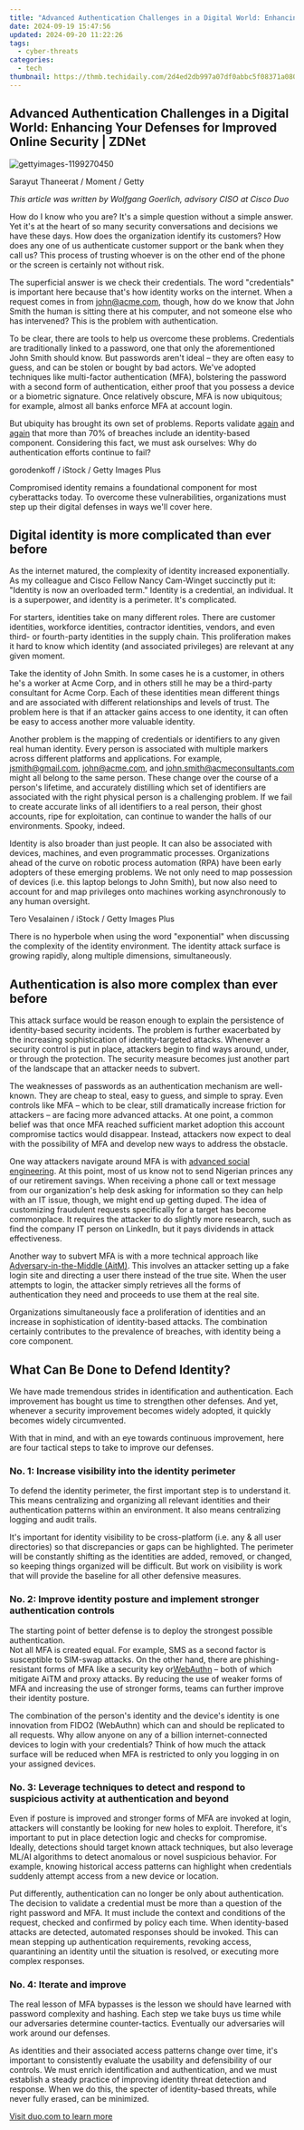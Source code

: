 ```yaml
---
title: "Advanced Authentication Challenges in a Digital World: Enhancing Your Defenses for Improved Online Security | ZDNet"
date: 2024-09-19 15:47:56
updated: 2024-09-20 11:22:26
tags:
  - cyber-threats
categories:
  - tech
thumbnail: https://thmb.techidaily.com/2d4ed2db997a07df0abbc5f08371a080eeac3562475afaa223146d9d0657f5f7.jpg
---
```


## Advanced Authentication Challenges in a Digital World: Enhancing Your Defenses for Improved Online Security | ZDNet

![gettyimages-1199270450](https://www.zdnet.com/a/img/resize/9b8c4462ccb16c6283ee11b3c8dc4061d23a70ad/2024/01/10/52912e1e-32e4-4b1e-b640-21e03ecbd18d/gettyimages-1199270450.jpg?auto=webp&width=1280)

Sarayut Thaneerat / Moment / Getty

_This article was written by Wolfgang Goerlich, advisory CISO at Cisco Duo_

How do I know who you are? It's a simple question without a simple answer. Yet it's at the heart of so many security conversations and decisions we have these days. How does the organization identify its customers? How does any one of us authenticate customer support or the bank when they call us? This process of trusting whoever is on the other end of the phone or the screen is certainly not without risk.

The superficial answer is we check their credentials. The word "credentials" is important here because that's how identity works on the internet. When a request comes in from john@acme.com, though, how do we know that John Smith the human is sitting there at his computer, and not someone else who has intervened? This is the problem with authentication.

To be clear, there are tools to help us overcome these problems. Credentials are traditionally linked to a password, one that only the aforementioned John Smith should know. But passwords aren't ideal – they are often easy to guess, and can be stolen or bought by bad actors. We've adopted techniques like multi-factor authentication (MFA), bolstering the password with a second form of authentication, either proof that you possess a device or a biometric signature. Once relatively obscure, MFA is now ubiquitous; for example, almost all banks enforce MFA at account login. 

But ubiquity has brought its own set of problems. Reports validate [again](https://www.idsalliance.org/white-paper/identity-security-a-work-in-progress-2/) and [again](https://www.verizon.com/business/resources/reports/dbir/2023/introduction/) that more than 70% of breaches include an identity-based component. Considering this fact, we must ask ourselves: Why do authentication efforts continue to fail?

gorodenkoff / iStock / Getty Images Plus

Compromised identity remains a foundational component for most cyberattacks today. To overcome these vulnerabilities, organizations must step up their digital defenses in ways we'll cover here.

## Digital identity is more complicated than ever before

As the internet matured, the complexity of identity increased exponentially. As my colleague and Cisco Fellow Nancy Cam-Winget succinctly put it: "Identity is now an overloaded term." Identity is a credential, an individual. It is a superpower, and identity is a perimeter. It's complicated.

For starters, identities take on many different roles. There are customer identities, workforce identities, contractor identities, vendors, and even third- or fourth-party identities in the supply chain. This proliferation makes it hard to know which identity (and associated privileges) are relevant at any given moment. 

Take the identity of John Smith. In some cases he is a customer, in others he's a worker at Acme Corp, and in others still he may be a third-party consultant for Acme Corp. Each of these identities mean different things and are associated with different relationships and levels of trust. The problem here is that if an attacker gains access to one identity, it can often be easy to access another more valuable identity.

Another problem is the mapping of credentials or identifiers to any given real human identity. Every person is associated with multiple markers across different platforms and applications. For example, jsmith@gmail.com, john@acme.com, and john.smith@acmeconsultants.com might all belong to the same person. These change over the course of a person's lifetime, and accurately distilling which set of identifiers are associated with the right physical person is a challenging problem. If we fail to create accurate links of all identifiers to a real person, their ghost accounts, ripe for exploitation, can continue to wander the halls of our environments. Spooky, indeed.

Identity is also broader than just people. It can also be associated with devices, machines, and even programmatic processes. Organizations ahead of the curve on robotic process automation (RPA) have been early adopters of these emerging problems. We not only need to map possession of devices (i.e. this laptop belongs to John Smith), but now also need to account for and map privileges onto machines working asynchronously to any human oversight.

Tero Vesalainen / iStock / Getty Images Plus

There is no hyperbole when using the word "exponential" when discussing the complexity of the identity environment. The identity attack surface is growing rapidly, along multiple dimensions, simultaneously.

## Authentication is also more complex than ever before

This attack surface would be reason enough to explain the persistence of identity-based security incidents. The problem is further exacerbated by the increasing sophistication of identity-targeted attacks. Whenever a security control is put in place, attackers begin to find ways around, under, or through the protection. The security measure becomes just another part of the landscape that an attacker needs to subvert.

The weaknesses of passwords as an authentication mechanism are well-known. They are cheap to steal, easy to guess, and simple to spray. Even controls like MFA – which to be clear, still dramatically increase friction for attackers – are facing more advanced attacks. At one point, a common belief was that once MFA reached sufficient market adoption this account compromise tactics would disappear. Instead, attackers now expect to deal with the possibility of MFA and develop new ways to address the obstacle.

One way attackers navigate around MFA is with [advanced social engineering](https://duo.com/blog/social-engineering-101-what-it-is-how-to-safeguard-your-organization). At this point, most of us know not to send Nigerian princes any of our retirement savings. When receiving a phone call or text message from our organization's help desk asking for information so they can help with an IT issue, though, we might end up getting duped. The idea of customizing fraudulent requests specifically for a target has become commonplace. It requires the attacker to do slightly more research, such as find the company IT person on LinkedIn, but it pays dividends in attack effectiveness.

Another way to subvert MFA is with a more technical approach like [Adversary-in-the-Middle (AitM)](https://attack.mitre.org/techniques/T1557/). This involves an attacker setting up a fake login site and directing a user there instead of the true site. When the user attempts to login, the attacker simply retrieves all the forms of authentication they need and proceeds to use them at the real site.

Organizations simultaneously face a proliferation of identities and an increase in sophistication of identity-based attacks. The combination certainly contributes to the prevalence of breaches, with identity being a core component.

## What Can Be Done to Defend Identity?

We have made tremendous strides in identification and authentication. Each improvement has bought us time to strengthen other defenses. And yet, whenever a security improvement becomes widely adopted, it quickly becomes widely circumvented.

With that in mind, and with an eye towards continuous improvement, here are four tactical steps to take to improve our defenses.

### No. 1: Increase visibility into the identity perimeter

To defend the identity perimeter, the first important step is to understand it. This means centralizing and organizing all relevant identities and their authentication patterns within an environment. It also means centralizing logging and audit trails. 

It's important for identity visibility to be cross-platform (i.e. any & all user directories) so that discrepancies or gaps can be highlighted. The perimeter will be constantly shifting as the identities are added, removed, or changed, so keeping things organized will be difficult. But work on visibility is work that will provide the baseline for all other defensive measures.

### No. 2: Improve identity posture and implement stronger authentication controls

The starting point of better defense is to deploy the strongest possible authentication.  
Not all MFA is created equal. For example, SMS as a second factor is susceptible to SIM-swap attacks. On the other hand, there are phishing-resistant forms of MFA like a security key or[WebAuthn](https://webauthn.io/) – both of which mitigate AiTM and proxy attacks. By reducing the use of weaker forms of MFA and increasing the use of stronger forms, teams can further improve their identity posture.

The combination of the person's identity and the device's identity is one innovation from FIDO2 (WebAuthn) which can and should be replicated to all requests. Why allow anyone on any of a billion internet-connected devices to login with your credentials? Think of how much the attack surface will be reduced when MFA is restricted to only you logging in on your assigned devices. 

### No. 3: Leverage techniques to detect and respond to suspicious activity at authentication and beyond

Even if posture is improved and stronger forms of MFA are invoked at login, attackers will constantly be looking for new holes to exploit. Therefore, it's important to put in place detection logic and checks for compromise. Ideally, detections should target known attack techniques, but also leverage ML/AI algorithms to detect anomalous or novel suspicious behavior. For example, knowing historical access patterns can highlight when credentials suddenly attempt access from a new device or location.

Put differently, authentication can no longer be only about authentication. The decision to validate a credential must be more than a question of the right password and MFA. It must include the context and conditions of the request, checked and confirmed by policy each time. When identity-based attacks are detected, automated responses should be invoked. This can mean stepping up authentication requirements, revoking access, quarantining an identity until the situation is resolved, or executing more complex responses.

### No. 4: Iterate and improve

The real lesson of MFA bypasses is the lesson we should have learned with password complexity and hashing. Each step we take buys us time while our adversaries determine counter-tactics. Eventually our adversaries will work around our defenses. 

As identities and their associated access patterns change over time, it's important to consistently evaluate the usability and defensibility of our controls. We must enrich identification and authentication, and we must establish a steady practice of improving identity threat detection and response. When we do this, the specter of identity-based threats, while never fully erased, can be minimized.

[Visit duo.com to learn more](http://www.duo.com/)

<ins class="adsbygoogle"
     style="display:block"
     data-ad-format="autorelaxed"
     data-ad-client="ca-pub-7571918770474297"
     data-ad-slot="1223367746"></ins>



<ins class="adsbygoogle"
     style="display:block"
     data-ad-client="ca-pub-7571918770474297"
     data-ad-slot="8358498916"
     data-ad-format="auto"
     data-full-width-responsive="true"></ins>
